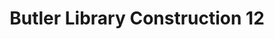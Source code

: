 ---
pid: '33'
_date: 7-Sep-32
derivativo_link: https://derivativo-1.library.columbia.edu/iiif/2/ldpd:341016/
dlc_link: https://dlc.library.columbia.edu/catalog/cul:0zpc866tcz
format: photographs
iiif_json: https://derivativo-1.library.columbia.edu/iiif/2/ldpd:341016/info.json
_name: Beals, A. Tennyson
native_jpg: https://derivativo-1.library.columbia.edu/iiif/2/ldpd:341016/full/!768,768/0/native.jpg
shelf_location: Box no. Box 162, Folder no. Folder 11 (Buildings & Grounds - Morningside
  - Butler Library, Construction 1932), Historical Photograph Collection
subjects: Academic libraries; New York (N.Y.); Butler Library
summary: Butler Library construction, 7 September 1932.
title: Butler Library Construction 12
permalink: /photos/33/
layout: photo-page
---